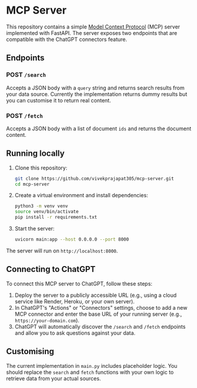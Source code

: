 # MCP Server

This repository contains a simple [Model Context Protocol](https://arxiv.org/abs/2305.01697) (MCP) server implemented with FastAPI. The server exposes two endpoints that are compatible with the ChatGPT connectors feature.

## Endpoints

### POST `/search`
Accepts a JSON body with a `query` string and returns search results from your data source. Currently the implementation returns dummy results but you can customise it to return real content.

### POST `/fetch`
Accepts a JSON body with a list of document `ids` and returns the document content.

## Running locally

1. Clone this repository:

    ```bash
    git clone https://github.com/vivekprajapat305/mcp-server.git
    cd mcp-server
    ```

2. Create a virtual environment and install dependencies:

    ```bash
    python3 -m venv venv
    source venv/bin/activate
    pip install -r requirements.txt
    ```

3. Start the server:

    ```bash
    uvicorn main:app --host 0.0.0.0 --port 8000
    ```

The server will run on `http://localhost:8000`.

## Connecting to ChatGPT

To connect this MCP server to ChatGPT, follow these steps:

1. Deploy the server to a publicly accessible URL (e.g., using a cloud service like Render, Heroku, or your own server).
2. In ChatGPT's "Actions" or "Connectors" settings, choose to add a new MCP connector and enter the base URL of your running server (e.g., `https://your-domain.com`).
3. ChatGPT will automatically discover the `/search` and `/fetch` endpoints and allow you to ask questions against your data.

## Customising

The current implementation in `main.py` includes placeholder logic. You should replace the `search` and `fetch` functions with your own logic to retrieve data from your actual sources.
